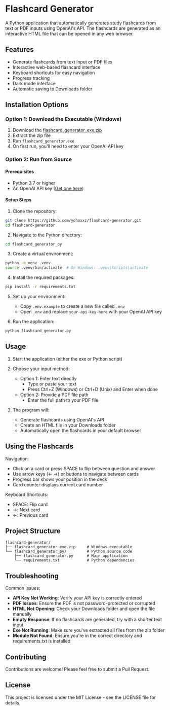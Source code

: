 # Flashcard Generator

A Python application that automatically generates study flashcards from text or PDF inputs using OpenAI's API. The flashcards are generated as an interactive HTML file that can be opened in any web browser.

## Features
- Generate flashcards from text input or PDF files
- Interactive web-based flashcard interface
- Keyboard shortcuts for easy navigation
- Progress tracking
- Dark mode interface
- Automatic saving to Downloads folder

## Installation Options

### Option 1: Download the Executable (Windows)
1. Download the [flashcard_generator_exe.zip](https://github.com/yohoxxz/flashcard-generator/releases/latest/download/flashcard_generator_exe.zip)
2. Extract the zip file
3. Run `flashcard_generator.exe`
4. On first run, you'll need to enter your OpenAI API key

### Option 2: Run from Source

#### Prerequisites
- Python 3.7 or higher
- An OpenAI API key ([Get one here](https://platform.openai.com/api-keys))

#### Setup Steps
1. Clone the repository:
```bash
git clone https://github.com/yohoxxz/flashcard-generator.git
cd flashcard-generator
```

2. Navigate to the Python directory:
```bash
cd flashcard_generator_py
```

3. Create a virtual environment:
```bash
python -m venv .venv
source .venv/bin/activate  # On Windows: .venv\Scripts\activate
```

4. Install the required packages:
```bash
pip install -r requirements.txt
```

5. Set up your environment:
   - Copy `.env.example` to create a new file called `.env`
   - Open `.env` and replace `your-api-key-here` with your OpenAI API key

6. Run the application:
```bash
python flashcard_generator.py
```

## Usage

1. Start the application (either the exe or Python script)

2. Choose your input method:
   - Option 1: Enter text directly
     - Type or paste your text
     - Press Ctrl+Z (Windows) or Ctrl+D (Unix) and Enter when done
   - Option 2: Provide a PDF file path
     - Enter the full path to your PDF file

3. The program will:
   - Generate flashcards using OpenAI's API
   - Create an HTML file in your Downloads folder
   - Automatically open the flashcards in your default browser

## Using the Flashcards

Navigation:
- Click on a card or press SPACE to flip between question and answer
- Use arrow keys (← →) or buttons to navigate between cards
- Progress bar shows your position in the deck
- Card counter displays current card number

Keyboard Shortcuts:
- SPACE: Flip card
- →: Next card
- ←: Previous card

## Project Structure
```
flashcard-generator/
├── flashcard_generator_exe.zip     # Windows executable
└── flashcard_generator_py/         # Python source code
    ├── flashcard_generator.py      # Main application
    └── requirements.txt            # Python dependencies
```

## Troubleshooting

Common Issues:
- **API Key Not Working**: Verify your API key is correctly entered
- **PDF Issues**: Ensure the PDF is not password-protected or corrupted
- **HTML Not Opening**: Check your Downloads folder and open the file manually
- **Empty Response**: If no flashcards are generated, try with a shorter text input
- **Exe Not Running**: Make sure you've extracted all files from the zip folder
- **Module Not Found**: Ensure you're in the correct directory and requirements.txt is installed

## Contributing

Contributions are welcome! Please feel free to submit a Pull Request.

## License

This project is licensed under the MIT License - see the LICENSE file for details.